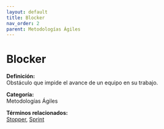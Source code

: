 ```yaml
---
layout: default
title: Blocker
nav_order: 2
parent: Metodologías Ágiles
---
```


# Blocker

**Definición:**  
Obstáculo que impide el avance de un equipo en su trabajo.

**Categoría:**  
Metodologías Ágiles  

  


**Términos relacionados:**  
[Stopper](https://maleniski.github.io/diccionario-angl-tec-mx/docs/metodologías-ágiles/stopper.html), [Sprint](https://maleniski.github.io/diccionario-angl-tec-mx/docs/metodologías-ágiles/sprint.html)
